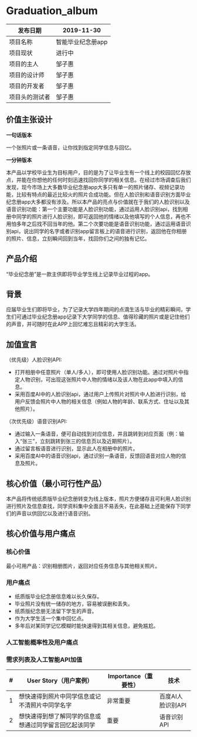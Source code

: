 # Graduation_album
 |  发布日期 | 2019-11-30 |
 | -- | -- |
 |  项目名称 | 智能毕业纪念册app |
 |  项目现状 | 进行中 |
 |  项目的主人 | 邹子惠 |
 |  项目的设计师 | 邹子惠 |
 |  项目的开发者 | 邹子惠 |
 |  项目头的测试者 | 邹子惠 |
 
 ## 价值主张设计
 **一句话版本**
 
 一个张照片或一条语音，让你找到指定同学信息与回忆。
 
 **一分钟版本**

本产品以学校毕业生为目标用户，目的是为了让毕业生有一个线上的校园回忆存放点，并能在你想他的任何时刻迅速找回你同学的相关信息。在经过市场调查后我们发现，现今市场上大多数毕业纪念册app大多只有单一的照片储存、视频记录功能，比较有特点的最近比较火的照片合成功能。但在人脸识别和语音识别方面毕业纪念册app大多都没有涉及。所以本产品的亮点与价值就在于我们的人脸识别以及语音识别功能：第一个主要功能是人脸识别功能，通过运用人脸识别api，找到相册中同学的照片进行人脸识别，即可返回他的情绪以及他填写的个人信息，再也不用怕多年之后找不回当年的他。第二个次要功能是语音识别功能，通过运用语音识别api，说出同学的名字或者识别app留言板上的语音进行识别，返回他在你相册的照片、信息，立刻瞬间回到当年，找回你们之间的独有记忆。
 
 
 ## 产品介绍
 “毕业纪念册”是一款主供即将毕业学生线上记录毕业过程的app。
 
 ## 背景
 应届毕业生们即将毕业，为了记录大学四年期间的点滴生活与毕业的精彩瞬间，学生们可通过毕业纪念册app记录下大学同学的信息、值得珍藏的照片或是记住他们的声音，并可随时在此APP上回忆难忘且精彩的大学生活。
 
 ## 加值宣言
 （优先级）人脸识别API:
 * 打开相册中任意照片（单人/多人），即可使用人脸识别功能。通过对照片中指定人物识别，可出现这张照片中人物的情绪以及该人物在此app中填入的信息。
 * 采用百度AI中的人脸识别api，通过用户上传照片对照片中人脸进行识别，给用户反馈会照片中人物的相关信息（例如人物的年龄、联系方式、住址以及其他照片）。
 
 （次优先级）语音识别API:
 * 通过输入一条语音，便可自动找到对应信息，并且跳转到对应页面（例：输入“张三”，立刻跳转到张三的信息页以及近期照片）。
 * 通过留言板语音进行识别，显示此人在相册中的照片。
 * 采用百度AI中的语音识别api，通过识别一条语音，反馈回语音对应人物的信息及照片。

## 核心价值（最小可行性产品）
本产品将传统纸质版毕业纪念册转变为线上版本，照片方便储存且可利用人脸识别进行照片及信息查找，同学资料集中全面且不易丢失，在此基础上还能保存下同学们的声音以供回忆以及进行语音识别。

## 核心价值与用户痛点
### 核心价值
最小可用产品：识别相册图片，返回对应任务信息与其他相关照片。

### 用户痛点
* 纸质版毕业纪念册信息难以长久保存。
* 毕业照片没有统一储存的地方，容易被误删和丢失。
* 纸质版纪念册无法留下学生的声音。
* 作为大学生活一个集中回忆点。
* 多年后对某同学记忆模糊时能快速得到其相关信息，避免尴尬。

### 人工智能概率性及用户痛点

### 需求列表及人工智能API加值
| #   | User Story（用户案例）                      | Importance（重要性） | 技术              |
| --- | ------------------------------------------- | -------------------- | ----------------- |
| 1   | 想快速得到照片中同学信息或记不清照片中同学名字          | 非常重要             | 百度AI人脸识别API |
| 2   | 想快速得到想了解同学的信息或想通过同学留言回忆起该同学 | 重要                | 语音识别API       |

